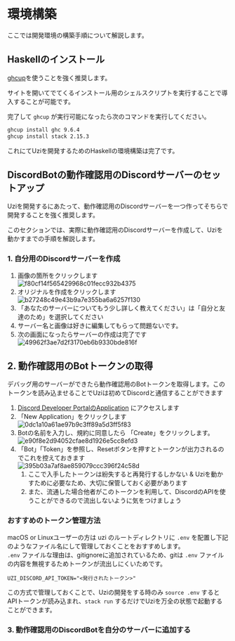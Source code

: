 # 環境構築

ここでは開発環境の構築手順について解説します。

## Haskellのインストール

[ghcup](https://www.haskell.org/ghcup/)を使うことを強く推奨します。

サイトを開いてでてくるインストール用のシェルスクリプトを実行することで導入することが可能です。

完了して `ghcup` が実行可能になったら次のコマンドを実行してください。

```bash
ghcup install ghc 9.6.4
ghcup install stack 2.15.3
```

これにてUziを開発するためのHaskellの環境構築は完了です。

## DiscordBotの動作確認用のDiscordサーバーのセットアップ

Uziを開発するにあたって、動作確認用のDiscordサーバーを一つ作ってそちらで開発することを強く推奨します。

このセクションでは、実際に動作確認用のDiscordサーバーを作成して、Uziを動かすまでの手順を解説します。

### 1. 自分用のDiscordサーバーを作成
 
1. 画像の箇所をクリックします  
![f80cf14f565429968c01fecc932b4375](https://github.com/himanoa/uzi/assets/18651963/a69239ef-1cb2-4e32-8cb4-4b762ee4ad25)
1. オリジナルを作成をクリックします  
![b27248c49e43b9a7e355ba6a6257f130](https://github.com/himanoa/uzi/assets/18651963/ac1ad9ab-d205-44b5-b76c-3877bc2a7705)
1. 「あなたのサーバーについてもう少し詳しく教えてください」は「自分と友達のため」を選択してください
1. サーバー名と画像は好きに編集してもらって問題ないです。
1. 次の画面になったらサーバーの作成は完了です
![49962f3ae7d2f3170eb6b9330bde816f](https://github.com/himanoa/uzi/assets/18651963/d3c4fd6c-e3e2-401a-a56a-dd414cf4e6c6)

## 2. 動作確認用のBotトークンの取得

デバッグ用のサーバーができたら動作確認用のBotトークンを取得します。このトークンを読み込ませることでUziは初めてDiscordと通信することができます

1. [Discord Developer PortalのApplication](https://discord.com/developers/applications) にアクセスします
2. 「New Application」をクリックします
![0dc1a10a61ae97b9c3ff89a5d3ff5f83](https://github.com/himanoa/uzi/assets/18651963/d457a751-e0f7-40c2-b24b-e842e27881ed)
3. Botの名前を入力し、規約に同意したら 「Create」をクリックします。  
![e90f8e2d94052cfae8d1926e5cc8efd3](https://github.com/himanoa/uzi/assets/18651963/ff44c13e-ec29-42c7-87d5-8ebe22549308)
4. 「Bot」「Token」を参照し、Resetボタンを押すとトークンが出力されるのでこれを控えておきます  
![395b03a7af8ae859079ccc396f24c58d](https://github.com/himanoa/uzi/assets/18651963/af6fa27f-676e-4392-9412-3036763f6925)  
      1. ここで入手したトークンは紛失すると再発行するしかない & Uziを動かすために必要なため、大切に保管しておく必要があります
      2. また、流通した場合他者がこのトークンを利用して、DiscordのAPIを使うことができるので流出しないように気をつけましょう
 
### おすすめのトークン管理方法

macOS or Linuxユーザーの方は uzi のルートディレクトリに `.env` を配置し下記のようなファイル名にして管理しておくことをおすすめします。  
`.env` ファイルな理由は、gitignoreに追加されているため、gitは `.env` ファイルの内容を無視するためトークンが流出しにくいためです。

```
UZI_DISCORD_API_TOKEN="<発行されたトークン>"
```

この方式で管理しておくことで、Uziの開発をする時のみ `source .env` するとAPIトークンが読み込まれ、`stack run` するだけでUziを万全の状態で起動することができます。

### 3. 動作確認用のDiscordBotを自分のサーバーに追加する
